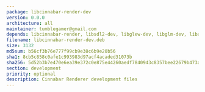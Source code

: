```yaml
---
package: libcinnabar-render-dev
version: 0.0.0
architecture: all
maintainer: tumblegamer@gmail.com
depends: libcinnabar-render, libsdl2-dev, libglew-dev, libglm-dev, libassimp-dev
filename: libcinnabar-render-dev.deb
size: 3132
md5sum: b56cf3b76e777f99cb9e38c6b9e20b56
sha1: 8cb5c858c0afe1c993983d97acf4acaded31073b
sha256: 5d52b3b7e470e6ea39e372c0e875e44260aedf7840943c8357bee22679b473a9
section: development
priority: optional
description: Cinnabar Renderer development files
---
```

